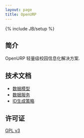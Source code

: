 ```yaml
---
layout: page
title: OpenURP
---
```

{% include JB/setup %}

## 简介

OpenURP 轻量级校园信息化解决方案.

## 技术文档

* [数据模型](/model.html)
* [数据服务](/ds.html)
* [ID生成策略](/id.html)

## 许可证
[GPL v3](http://www.gnu.org/licenses/gpl.txt)
